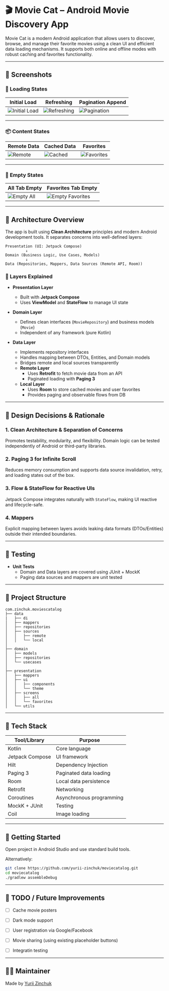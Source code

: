 # 🎬 Movie Cat – Android Movie Discovery App

Movie Cat is a modern Android application that allows users to discover, browse, and manage their favorite movies using a clean UI and efficient data loading mechanisms. It supports both online and offline modes with robust caching and favorites functionality.

---

## 📸 Screenshots


### 🔄 Loading States

| Initial Load | Refreshing | Pagination Append |
|--------------|------------|-------------------|
| ![Initial Load](docs/screenshots/loading_initial.jpg) | ![Refreshing](docs/screenshots/loading_refresh.jpg) | ![Pagination](docs/screenshots/loading_append.jpg) |

---

### 📦 Content States

| Remote Data | Cached Data | Favorites |
|-------------|-------------|-----------|
| ![Remote](docs/screenshots/content_remote.jpg) | ![Cached](docs/screenshots/content_cached.jpg) | ![Favorites](docs/screenshots/content_favorites.jpg) |

---

### 🚫 Empty States

| All Tab Empty | Favorites Tab Empty |
|---------------|---------------------|
| ![Empty All](docs/screenshots/empty_all.jpg) | ![Empty Favorites](docs/screenshots/empty_favorites.jpg) |

---

## 📐 Architecture Overview

The app is built using **Clean Architecture** principles and modern Android development tools. It separates concerns into well-defined layers:

```
Presentation (UI: Jetpack Compose)
         ↓
Domain (Business Logic, Use Cases, Models)
         ↓
Data (Repositories, Mappers, Data Sources (Remote API, Room))
```

### 🧱 Layers Explained

- **Presentation Layer**
    - Built with **Jetpack Compose**
    - Uses **ViewModel** and **StateFlow** to manage UI state

- **Domain Layer**
    - Defines clean interfaces (`MovieRepository`) and business models (`Movie`)
    - Independent of any framework (pure Kotlin)

- **Data Layer**
    - Implements repository interfaces
    - Handles mapping between DTOs, Entities, and Domain models
    - Bridges remote and local sources transparently
    - **Remote Layer**
        - Uses **Retrofit** to fetch movie data from an API
        - Paginated loading with **Paging 3**
    - **Local Layer**
        - Uses **Room** to store cached movies and user favorites
        - Provides paging and observable flows from DB

---

## 🧠 Design Decisions & Rationale

### 1. Clean Architecture & Separation of Concerns
Promotes testability, modularity, and flexibility. Domain logic can be tested independently of Android or third-party libraries.

### 2. Paging 3 for Infinite Scroll
Reduces memory consumption and supports data source invalidation, retry, and loading states out of the box.

### 3. Flow & StateFlow for Reactive UIs
Jetpack Compose integrates naturally with `StateFlow`, making UI reactive and lifecycle-safe.

### 4. Mappers
Explicit mapping between layers avoids leaking data formats (DTOs/Entities) outside their intended boundaries.

---

## 🧪 Testing

- **Unit Tests**
    - Domain and Data layers are covered using JUnit + MockK
    - Paging data sources and mappers are unit tested

---

## 📁 Project Structure

```
com.zinchuk.moviescatalog
├── data
|   ├── di
│   ├── mappers
│   ├── repositories
│   ├── sources
│   │   ├── remote
│   │   └── local
│
├── domain
│   ├── models
│   ├── repositories
│   └── usecases
│
├── presentation
│   ├── mappers
│   ├── ui
│   │   ├── components
│   │   └── theme
│   ├── screens
│   │   ├── all
│   │   └── favorites
│   └── utils
```

---

## 🧰 Tech Stack

| Tool/Library           | Purpose                           |
|------------------------|-----------------------------------|
| Kotlin                 | Core language                     |
| Jetpack Compose        | UI framework                      |
| Hilt                   | Dependency Injection              |
| Paging 3               | Paginated data loading            |
| Room                   | Local data persistence            |
| Retrofit               | Networking                        |
| Coroutines             | Asynchronous programming          |
| MockK + JUnit          | Testing                           |
| Coil                   | Image loading                     |

---

## 🚀 Getting Started

Open project in Android Studio and use standard build tools.

Alternatively:

```bash
git clone https://github.com/yurii-zinchuk/moviecatalog.git
cd moviecatalog
./gradlew assembleDebug
```

---

## 🔖 TODO / Future Improvements

- [ ] Cache movie posters
- [ ] Dark mode support
- [ ] User registration via Google/Facebook
- [ ] Movie sharing (using existing placeholder buttons)
- [ ] Integratin testing


---


## 🙋‍♂️ Maintainer

Made by [Yurii Zinchuk](https://github.com/yurii-zinchuk)
